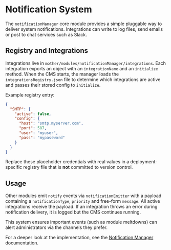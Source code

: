 # Notification System

The `notificationManager` core module provides a simple pluggable way to deliver
system notifications. Integrations can write to log files, send emails or post
to chat services such as Slack.

## Registry and Integrations

Integrations live in `mother/modules/notificationManager/integrations`. Each
integration exports an object with an `integrationName` and an `initialize`
method. When the CMS starts, the manager loads the `integrationsRegistry.json`
file to determine which integrations are active and passes their stored config to
`initialize`.

Example registry entry:
```json
{
  "SMTP": {
    "active": false,
    "config": {
      "host": "smtp.myserver.com",
      "port": 587,
      "user": "myuser",
      "pass": "mypassword"
    }
  }
}
```
Replace these placeholder credentials with real values in a deployment-specific
registry file that is **not** committed to version control.

## Usage

Other modules emit `notify` events via `notificationEmitter` with a payload
containing a `notificationType`, `priority` and free-form `message`. All active
integrations receive the payload. If an integration throws an error during
notification delivery, it is logged but the CMS continues running.

This system ensures important events (such as module meltdowns) can alert
administrators via the channels they prefer.

For a deeper look at the implementation, see the [Notification Manager](modules/notificationManager.md) documentation.
